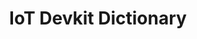 ---
title: "IoT Devkit Dictionary"
permalink: /docs/projects/devkit-dictionary/
redirect_to:
  - https://github.com/DevKitExamples/DevkitDictionary/blob/master/readme.md
excerpt: "Learn how to configure DevKit to use Azure Speech Service and Oxford dictionaries API."
header:
  overlay_image: /assets/images/projects-devkit-dictionary.png
  overlay_full: true
  teaser: /assets/images/projects-devkit-dictionary.png
  teaser_url: assets/images/projects-devkit-dictionary.png
icons:
  - url: /assets/images/icon-iot-hub.svg
    target: https://azure.microsoft.com/services/iot-hub/
    title: IoT Hub
  - url: /assets/images/icon-cognitive-services.svg
    target: https://azure.microsoft.com/services/cognitive-services/?v=17.29
    title: Cognitive Services
difficulty: MEDIUM
last_modified_at: 2019-04-26
---